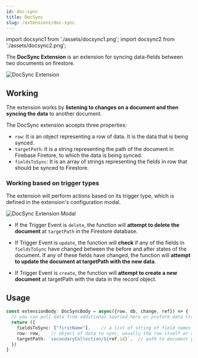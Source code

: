 ```yaml
---
id: doc-sync
title: DocSync
slug: /extensions/doc-sync
---
```


import docsync1 from './assets/docsync1.png';
import docsync2 from './assets/docsync2.png';

The **DocSync Extension** is an extension for syncing data-fields between two documents on firestore.

<img src={docsync1} alt= "DocSync Extension" />

## Working

The extension works by **listening to changes on a document and then syncing the data** to another document.


The DocSync extension accepts three properties:

- `row`: It is an object representing a row of data. It is the data that is being synced.
- `targetPath`: It is a string representing the path of the document in Firebase Firetore, to which the data is being synced.
- `fieldsToSync`: It is an array of strings representing the fields in row that should be synced to Firestore.

### Working based on trigger types

The extension will perform actions based on its trigger type, which is defined in the extension's configuration modal.

<img src={docsync2} alt="DocSync Extension Modal" />

- If the Trigger Event is `delete`, the function will **attempt to delete the document** at `targetPath` in the Firestore database.

- If Trigger Event is `update`, the function will **check** if any of the fields in `fieldsToSync` have changed between the before and after states of the document. If any of these fields have changed, the function will **attempt to update the document at targetPath with the new data**.

- If Trigger Event is `create`, the function will **attempt to create a new document** at targetPath with the data in the record object.


## Usage

```typescript
const extensionBody: DocSyncBody = async({row, db, change, ref}) => {
  // you can pull data from additional sourced here or preform data transformation here 
  return ({
    fieldsToSync: ["firstName"],    // a list of string of field names to sync
    row: row,    // object of data to sync, usually the row itself or a modified object
    targetPath: `secondaryCollection/${ref.id}`,  // path to document you need data to be synced to
  })
}
```
